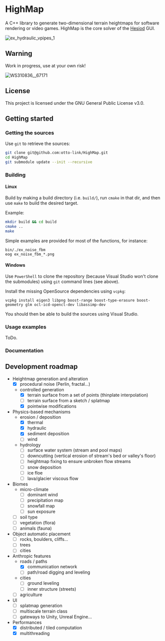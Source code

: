 # HighMap

A C++ library to generate two-dimensional terrain heightmaps for software rendering or video games. HighMap is the core solver of the [Hesiod](https://github.com/otto-link/Hesiod) GUI.

![ex_hydraulic_vpipes_1](https://github.com/otto-link/HighMap/assets/121820229/4bb37a9e-e29f-43b9-b259-91bc16bfb536)


## Warning 

Work in progress, use at your own risk!

![WS310836__67171](https://github.com/otto-link/HighMap/assets/121820229/43dd1f39-06a3-4c32-955a-cf2609a58f17)

## License

This project is licensed under the GNU General Public License v3.0.

## Getting started

### Getting the sources

Use `git` to retrieve the sources: 
``` bash
git clone git@github.com:otto-link/HighMap.git
cd HighMap
git submodule update --init --recursive
```

### Building

#### Linux

Build by making a build directory (i.e. `build/`), run `cmake` in that dir, and then use `make` to build the desired target.

Example:
``` bash
mkdir build && cd build
cmake ..
make
```

Simple examples are provided for most of the functions, for instance:
```
bin/./ex_noise_fbm
eog ex_noise_fbm_*.png
```

#### Windows

Use `PowerShell` to clone the repository (because Visual Studio won't clone the submodules) using `git` command lines (see above).

Install the missing OpenSource dependencies using `vcpkg`:
```
vcpkg install eigen3 libpng boost-range boost-type-erasure boost-geometry glm ocl-icd-opencl-dev libassimp-dev
```

You should then be able to build the sources using Visual Studio.

### Usage examples

ToDo.

### Documentation

## Development roadmap

- Heightmap generation and alteration
  - [X] procedural noise (Perlin, fractal...)
  - controlled generation
    - [X] terrain surface from a set of points (thinplate interpolation)
    - [ ] terrain surface from a sketch / splatmap
    - [X] pointwise modifications
- Physics-based mechanisms
  - erosion / deposition
    - [X] thermal
    - [X] hydraulic
    - [X] sediment deposition
    - [ ] wind
  - hydrology
    - [ ] surface water system (stream and pool maps)
    - [ ] downcutting (vertical erosion of stream's bed or valley's floor)
    - [ ] heightmap fixing to ensure unbroken flow streams
    - [ ] snow deposition
    - [ ] ice floe
    - [ ] lava/glacier viscous flow
- Biomes
  - micro-climate
    - [ ] dominant wind
    - [ ] precipitation map
    - [ ] snowfall map
    - [ ] sun exposure
  - [ ] soil type
  - [ ] vegetation (flora)
  - [ ] animals (fauna)
- Object automatic placement
  - [ ] rocks, boulders, cliffs...
  - [ ] trees
  - [ ] cities
- Anthropic features
  - roads / paths
    - [X] communication network
    - [ ] path/road digging and leveling
  - cities
    - [ ] ground leveling
    - [ ] inner structure (streets)
  - [ ] agriculture
- UI
  - [ ] splatmap generation
  - [ ] multiscale terrain class
  - [ ] gateways to Unity, Unreal Engine...
- Performances
  - [X] distributed / tiled computation
  - [X] multithreading
